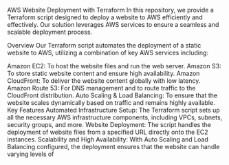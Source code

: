 AWS Website Deployment with Terraform
In this repository, we provide a Terraform script designed to deploy a website to AWS efficiently and effectively. Our solution leverages AWS services to ensure a seamless and scalable deployment process.

Overview
Our Terraform script automates the deployment of a static website to AWS, utilizing a combination of key AWS services including:

Amazon EC2: To host the website files and run the web server.
Amazon S3: To store static website content and ensure high availability.
Amazon CloudFront: To deliver the website content globally with low latency.
Amazon Route 53: For DNS management and to route traffic to the CloudFront distribution.
Auto Scaling & Load Balancing: To ensure that the website scales dynamically based on traffic and remains highly available.
Key Features
Automated Infrastructure Setup: The Terraform script sets up all the necessary AWS infrastructure components, including VPCs, subnets, security groups, and more.
Website Deployment: The script handles the deployment of website files from a specified URL directly onto the EC2 instances.
Scalability and High Availability: With Auto Scaling and Load Balancing configured, the deployment ensures that the website can handle varying levels of